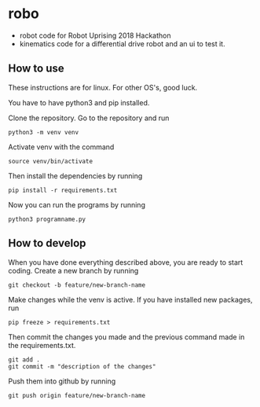 # robo

- robot code for Robot Uprising 2018 Hackathon
- kinematics code for a differential drive robot and an ui to test it.

## How to use

These instructions are for linux. For other OS's, good luck.

You have to have python3 and pip installed.

Clone the repository. Go to the repository and run
```
python3 -m venv venv
```
Activate venv with the command
```
source venv/bin/activate
```
Then install the dependencies by running
```
pip install -r requirements.txt
```
Now you can run the programs by running
```
python3 programname.py
```

## How to develop

When you have done everything described above, you are ready to start coding. Create a new branch by running
```
git checkout -b feature/new-branch-name
```
Make changes while the venv is active. If you have installed new packages, run
```
pip freeze > requirements.txt
```
Then commit the changes you made and the previous command made in the requirements.txt.
```
git add .
git commit -m "description of the changes"
```
Push them into github by running
```
git push origin feature/new-branch-name
```
